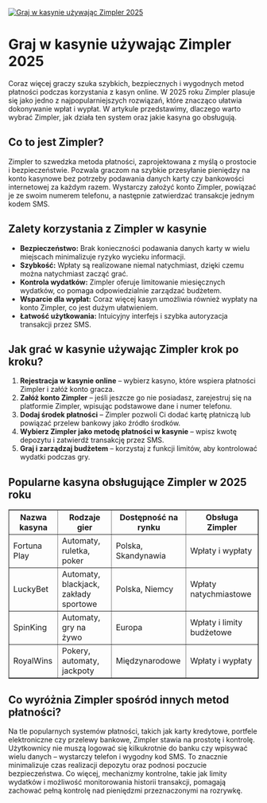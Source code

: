 [![Graj w kasynie używając Zimpler 2025](https://123-caf.pages.dev/gitsignup.png)](https://vrmoo.ru/Bt82HjjY)

<h1>Graj w kasynie używając Zimpler 2025</h1> <p>Coraz więcej graczy szuka szybkich, bezpiecznych i wygodnych metod płatności podczas korzystania z kasyn online. W 2025 roku Zimpler plasuje się jako jedno z najpopularniejszych rozwiązań, które znacząco ułatwia dokonywanie wpłat i wypłat. W artykule przedstawimy, dlaczego warto wybrać Zimpler, jak działa ten system oraz jakie kasyna go obsługują.</p>  <h2>Co to jest Zimpler?</h2> <p>Zimpler to szwedzka metoda płatności, zaprojektowana z myślą o prostocie i bezpieczeństwie. Pozwala graczom na szybkie przesyłanie pieniędzy na konto kasynowe bez potrzeby podawania danych karty czy bankowości internetowej za każdym razem. Wystarczy założyć konto Zimpler, powiązać je ze swoim numerem telefonu, a następnie zatwierdzać transakcje jednym kodem SMS.</p>  <h2>Zalety korzystania z Zimpler w kasynie</h2> <ul>   <li><strong>Bezpieczeństwo:</strong> Brak konieczności podawania danych karty w wielu miejscach minimalizuje ryzyko wycieku informacji.</li>   <li><strong>Szybkość:</strong> Wpłaty są realizowane niemal natychmiast, dzięki czemu można natychmiast zacząć grać.</li>   <li><strong>Kontrola wydatków:</strong> Zimpler oferuje limitowanie miesięcznych wydatków, co pomaga odpowiedzialnie zarządzać budżetem.</li>   <li><strong>Wsparcie dla wypłat:</strong> Coraz więcej kasyn umożliwia również wypłaty na konto Zimpler, co jest dużym ułatwieniem.</li>   <li><strong>Łatwość użytkowania:</strong> Intuicyjny interfejs i szybka autoryzacja transakcji przez SMS.</li> </ul>  <h2>Jak grać w kasynie używając Zimpler krok po kroku?</h2> <ol>   <li><strong>Rejestracja w kasynie online</strong> – wybierz kasyno, które wspiera płatności Zimpler i załóż konto gracza.</li>   <li><strong>Załóż konto Zimpler</strong> – jeśli jeszcze go nie posiadasz, zarejestruj się na platformie Zimpler, wpisując podstawowe dane i numer telefonu.</li>   <li><strong>Dodaj środek płatności</strong> – Zimpler pozwoli Ci dodać kartę płatniczą lub powiązać przelew bankowy jako źródło środków.</li>   <li><strong>Wybierz Zimpler jako metodę płatności w kasynie</strong> – wpisz kwotę depozytu i zatwierdź transakcję przez SMS.</li>   <li><strong>Graj i zarządzaj budżetem</strong> – korzystaj z funkcji limitów, aby kontrolować wydatki podczas gry.</li> </ol>  <h2>Popularne kasyna obsługujące Zimpler w 2025 roku</h2> <table border="1" cellpadding="8" cellspacing="0" style="border-collapse: collapse; width: 100%;">   <thead>     <tr>       <th>Nazwa kasyna</th>       <th>Rodzaje gier</th>       <th>Dostępność na rynku</th>       <th>Obsługa Zimpler</th>     </tr>   </thead>   <tbody>     <tr>       <td>Fortuna Play</td>       <td>Automaty, ruletka, poker</td>       <td>Polska, Skandynawia</td>       <td>Wpłaty i wypłaty</td>     </tr>     <tr>       <td>LuckyBet</td>       <td>Automaty, blackjack, zakłady sportowe</td>       <td>Polska, Niemcy</td>       <td>Wpłaty natychmiastowe</td>     </tr>     <tr>       <td>SpinKing</td>       <td>Automaty, gry na żywo</td>       <td>Europa</td>       <td>Wpłaty i limity budżetowe</td>     </tr>     <tr>       <td>RoyalWins</td>       <td>Pokery, automaty, jackpoty</td>       <td>Międzynarodowe</td>       <td>Wpłaty i wypłaty</td>     </tr>   </tbody> </table>  <h2>Co wyróżnia Zimpler spośród innych metod płatności?</h2> <p>Na tle popularnych systemów płatności, takich jak karty kredytowe, portfele elektroniczne czy przelewy bankowe, Zimpler stawia na prostotę i kontrolę. Użytkownicy nie muszą logować się kilkukrotnie do banku czy wpisywać wielu danych – wystarczy telefon i wygodny kod SMS. To znacznie minimalizuje czas realizacji depozytu oraz podnosi poczucie bezpieczeństwa. Co więcej, mechanizmy kontrolne, takie jak limity wydatków i możliwość monitorowania historii transakcji, pomagają zachować pełną kontrolę nad pieniędzmi przeznaczonymi na rozrywkę.</p>
